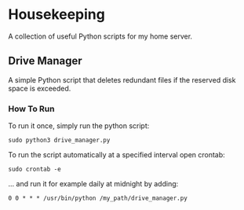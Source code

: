 
# Housekeeping

A collection of useful Python scripts for my home server.

## Drive Manager

A simple Python script that deletes redundant files if the reserved disk space is exceeded.

### How To Run

To run it once, simply run the python script:

    sudo python3 drive_manager.py

To  run the script automatically at a specified interval open crontab:

    sudo crontab -e

... and run it for example daily at midnight by adding:

    0 0 * * * /usr/bin/python /my_path/drive_manager.py

